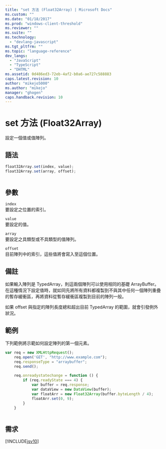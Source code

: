 ```yaml
---
title: "set 方法 (Float32Array) | Microsoft Docs"
ms.custom: ""
ms.date: "01/18/2017"
ms.prod: "windows-client-threshold"
ms.reviewer: ""
ms.suite: ""
ms.technology: 
  - "devlang-javascript"
ms.tgt_pltfrm: ""
ms.topic: "language-reference"
dev_langs: 
  - "JavaScript"
  - "TypeScript"
  - "DHTML"
ms.assetid: 0d486ed3-72eb-4af2-b0a6-ae727c588883
caps.latest.revision: 10
author: "mikejo5000"
ms.author: "mikejo"
manager: "ghogen"
caps.handback.revision: 10
---
```

# set 方法 (Float32Array)
設定一個值或值陣列。  
  
## 語法  
  
```javascript  
float32Array.set(index, value);  
float32Array.set(array, offset);  
  
```  
  
## 參數  
 `index`  
 要設定之位置的索引。  
  
 `value`  
 要設定的值。  
  
 `array`  
 要設定之具類型或不具類型的值陣列。  
  
 `offset`  
 目前陣列中的索引，這些值將會寫入至這個位置。  
  
## 備註  
 如果輸入陣列是 TypedArray，則這兩個陣列可以使用相同的基礎 ArrayBuffer。  在這種情況下設定值時，就如同先將所有資料都複製到不與其中任何一個陣列重疊的暫存緩衝區，再將資料從暫存緩衝區複製到目前的陣列一般。  
  
 如果 offset 與指定的陣列長度總和超出目前 TypedArray 的範圍，就會引發例外狀況。  
  
## 範例  
 下列範例將示範如何設定陣列的第一個元素。  
  
```javascript  
var req = new XMLHttpRequest();  
    req.open('GET', "http://www.example.com");  
    req.responseType = "arraybuffer";  
    req.send();  
  
    req.onreadystatechange = function () {  
        if (req.readyState === 4) {  
            var buffer = req.response;  
            var dataView = new DataView(buffer);  
            var floatArr = new Float32Array(buffer.byteLength / 4);  
            floatArr.set(0, 9);  
        }  
    }  
  
```  
  
## 需求  
 [!INCLUDE[jsv10](../../javascript/reference/includes/jsv10-md.md)]